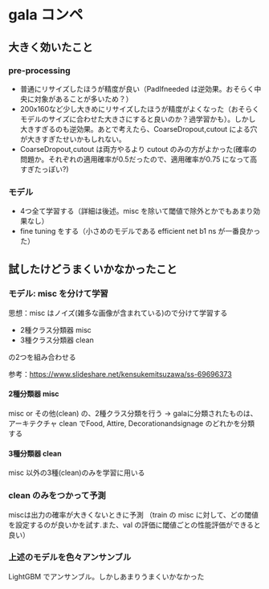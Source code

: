 # gala コンペ

## 大きく効いたこと
### pre-processing
- 普通にリサイズしたほうが精度が良い（PadIfneeded は逆効果。おそらく中央に対象があることが多いため？）
- 200x160など少し大きめにリサイズしたほうが精度がよくなった（おそらくモデルのサイズに合わせた大きさにすると良いのか？過学習かも）。しかし大きすぎるのも逆効果。あとで考えたら、CoarseDropout,cutout による穴が大きすぎたせいかもしれない。
- CoarseDropout,cutout は両方やるより cutout のみの方がよかった(確率の問題か。それぞれの適用確率が0.5だったので、適用確率が0.75 になって高すぎたっぽい?)

### モデル
- 4つ全て学習する（詳細は後述。misc を除いて閾値で除外とかでもあまり効果なし）
- fine tuning をする（小さめのモデルである efficient net b1 ns が一番良かった）


## 試したけどうまくいかなかったこと

### モデル: misc を分けて学習
思想：misc はノイズ(雑多な画像が含まれている)ので分けて学習する

- 2種クラス分類器 misc
- 3種クラス分類器 clean

の2つを組み合わせる

参考：https://www.slideshare.net/kensukemitsuzawa/ss-69696373

#### 2種分類器 misc
misc or その他(clean) の、2種クラス分類を行う
→ galaに分類されたものは、アーキテクチャ clean でFood, Attire, Decorationandsignage のどれかを分類する

#### 3種分類器 clean
misc 以外の3種(clean)のみを学習に用いる

### clean のみをつかって予測
miscは出力の確率が大きくないときに予測
（train の misc に対して、どの閾値を設定するのが良いかを試す.また、val の評価に閾値ごとの性能評価ができると良い）


### 上述のモデルを色々アンサンブル
LightGBM でアンサンブル。しかしあまりうまくいかなかった
